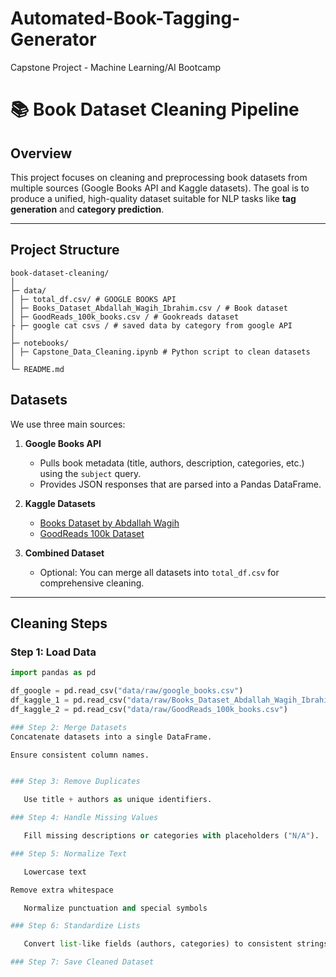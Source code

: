 # Automated-Book-Tagging-Generator
Capstone Project - Machine Learning/AI Bootcamp

# 📚 Book Dataset Cleaning Pipeline

## Overview
This project focuses on cleaning and preprocessing book datasets from multiple sources (Google Books API and Kaggle datasets). The goal is to produce a unified, high-quality dataset suitable for NLP tasks like **tag generation** and **category prediction**.

---

##  Project Structure
```
book-dataset-cleaning/
│
├─ data/
│ ├─ total_df.csv/ # GOOGLE BOOKS API
│ ├─ Books_Dataset_Abdallah_Wagih_Ibrahim.csv / # Book dataset
│ ├─ GoodReads_100k_books.csv / # Gookreads dataset
├ ├─ google cat csvs / # saved data by category from google API
│
├─ notebooks/
│ ├─ Capstone_Data_Cleaning.ipynb # Python script to clean datasets
│
└─ README.md
```
## Datasets
We use three main sources:

1. **Google Books API**
   - Pulls book metadata (title, authors, description, categories, etc.) using the `subject` query.
   - Provides JSON responses that are parsed into a Pandas DataFrame.

2. **Kaggle Datasets**
   - [Books Dataset by Abdallah Wagih](https://www.kaggle.com/datasets/abdallahwagih/books-dataset)
   - [GoodReads 100k Dataset](https://www.kaggle.com/datasets/mdhamani/goodreads-books-100k)

3. **Combined Dataset**
   - Optional: You can merge all datasets into `total_df.csv` for comprehensive cleaning.

---

## Cleaning Steps

### Step 1: Load Data
```python
import pandas as pd

df_google = pd.read_csv("data/raw/google_books.csv")
df_kaggle_1 = pd.read_csv("data/raw/Books_Dataset_Abdallah_Wagih_Ibrahim.csv")
df_kaggle_2 = pd.read_csv("data/raw/GoodReads_100k_books.csv")

### Step 2: Merge Datasets
Concatenate datasets into a single DataFrame.

Ensure consistent column names.


### Step 3: Remove Duplicates

   Use title + authors as unique identifiers.

### Step 4: Handle Missing Values

   Fill missing descriptions or categories with placeholders ("N/A").

### Step 5: Normalize Text

   Lowercase text

Remove extra whitespace

   Normalize punctuation and special symbols

### Step 6: Standardize Lists

   Convert list-like fields (authors, categories) to consistent strings or lists.

### Step 7: Save Cleaned Dataset

